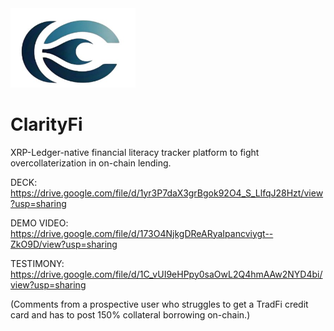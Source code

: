 <img src="clarity_fi_logo.jpg" alt="ClarityFi Logo" width="200"/>

# ClarityFi

XRP-Ledger-native financial literacy tracker platform to fight overcollaterization in on-chain lending.

DECK: https://drive.google.com/file/d/1yr3P7daX3grBgok92O4_S_LlfqJ28Hzt/view?usp=sharing

DEMO VIDEO: https://drive.google.com/file/d/173O4NjkgDReARyaIpancviygt--ZkO9D/view?usp=sharing

TESTIMONY: https://drive.google.com/file/d/1C_vUI9eHPpy0saOwL2Q4hmAAw2NYD4bi/view?usp=sharing

(Comments from a prospective user who struggles to get a TradFi credit card and has to post 150% collateral borrowing on-chain.)
